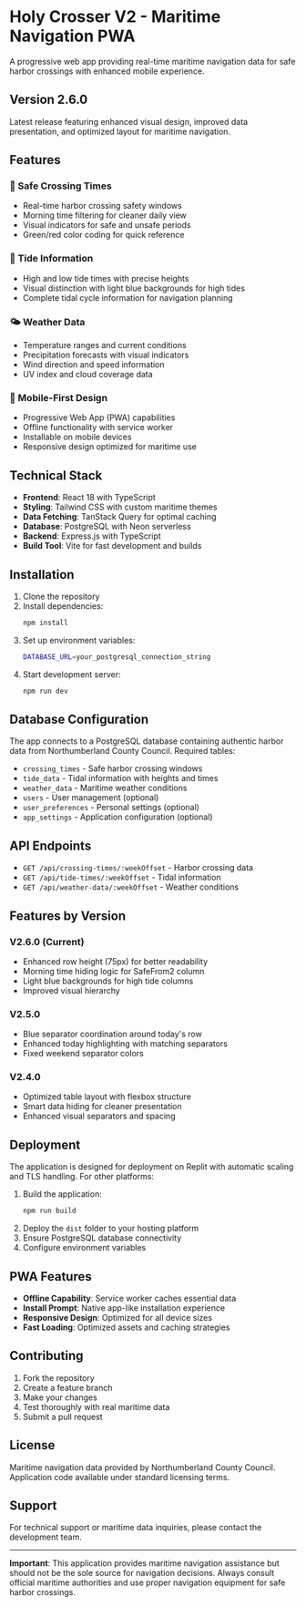 # Holy Crosser V2 - Maritime Navigation PWA

A progressive web app providing real-time maritime navigation data for safe harbor crossings with enhanced mobile experience.

## Version 2.6.0

Latest release featuring enhanced visual design, improved data presentation, and optimized layout for maritime navigation.

## Features

### 🚢 Safe Crossing Times
- Real-time harbor crossing safety windows
- Morning time filtering for cleaner daily view
- Visual indicators for safe and unsafe periods
- Green/red color coding for quick reference

### 🌊 Tide Information
- High and low tide times with precise heights
- Visual distinction with light blue backgrounds for high tides
- Complete tidal cycle information for navigation planning

### 🌤️ Weather Data
- Temperature ranges and current conditions
- Precipitation forecasts with visual indicators
- Wind direction and speed information
- UV index and cloud coverage data

### 📱 Mobile-First Design
- Progressive Web App (PWA) capabilities
- Offline functionality with service worker
- Installable on mobile devices
- Responsive design optimized for maritime use

## Technical Stack

- **Frontend**: React 18 with TypeScript
- **Styling**: Tailwind CSS with custom maritime themes
- **Data Fetching**: TanStack Query for optimal caching
- **Database**: PostgreSQL with Neon serverless
- **Backend**: Express.js with TypeScript
- **Build Tool**: Vite for fast development and builds

## Installation

1. Clone the repository
2. Install dependencies:
   ```bash
   npm install
   ```
3. Set up environment variables:
   ```bash
   DATABASE_URL=your_postgresql_connection_string
   ```
4. Start development server:
   ```bash
   npm run dev
   ```

## Database Configuration

The app connects to a PostgreSQL database containing authentic harbor data from Northumberland County Council. Required tables:

- `crossing_times` - Safe harbor crossing windows
- `tide_data` - Tidal information with heights and times
- `weather_data` - Maritime weather conditions
- `users` - User management (optional)
- `user_preferences` - Personal settings (optional)
- `app_settings` - Application configuration (optional)

## API Endpoints

- `GET /api/crossing-times/:weekOffset` - Harbor crossing data
- `GET /api/tide-times/:weekOffset` - Tidal information  
- `GET /api/weather-data/:weekOffset` - Weather conditions

## Features by Version

### V2.6.0 (Current)
- Enhanced row height (75px) for better readability
- Morning time hiding logic for SafeFrom2 column
- Light blue backgrounds for high tide columns
- Improved visual hierarchy

### V2.5.0
- Blue separator coordination around today's row
- Enhanced today highlighting with matching separators
- Fixed weekend separator colors

### V2.4.0
- Optimized table layout with flexbox structure
- Smart data hiding for cleaner presentation
- Enhanced visual separators and spacing

## Deployment

The application is designed for deployment on Replit with automatic scaling and TLS handling. For other platforms:

1. Build the application:
   ```bash
   npm run build
   ```
2. Deploy the `dist` folder to your hosting platform
3. Ensure PostgreSQL database connectivity
4. Configure environment variables

## PWA Features

- **Offline Capability**: Service worker caches essential data
- **Install Prompt**: Native app-like installation experience
- **Responsive Design**: Optimized for all device sizes
- **Fast Loading**: Optimized assets and caching strategies

## Contributing

1. Fork the repository
2. Create a feature branch
3. Make your changes
4. Test thoroughly with real maritime data
5. Submit a pull request

## License

Maritime navigation data provided by Northumberland County Council.
Application code available under standard licensing terms.

## Support

For technical support or maritime data inquiries, please contact the development team.

---

**Important**: This application provides maritime navigation assistance but should not be the sole source for navigation decisions. Always consult official maritime authorities and use proper navigation equipment for safe harbor crossings.